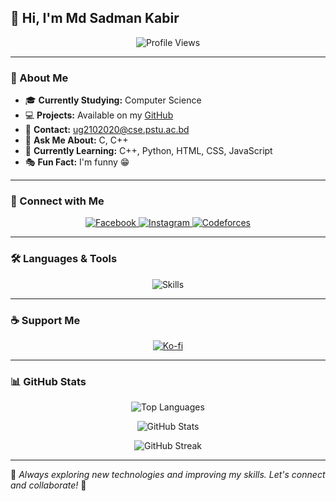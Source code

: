 ## 👋 Hi, I'm Md Sadman Kabir

<p align="center">
  <img src="https://komarev.com/ghpvc/?username=Sadman2084&style=flat-square&color=blue" alt="Profile Views"/>
</p>

---

### 🚀 About Me
- 🎓 **Currently Studying:** Computer Science
- 💻 **Projects:** Available on my [GitHub](https://github.com/Sadman2084)
- 📧 **Contact:** [ug2102020@cse.pstu.ac.bd](mailto:ug2102020@cse.pstu.ac.bd)
- 💬 **Ask Me About:** C, C++
- 🌱 **Currently Learning:** C++, Python, HTML, CSS, JavaScript
- 🎭 **Fun Fact:** I'm funny 😁

---

### 📡 Connect with Me
<p align="center">
  <a href="https://fb.com/sadman kbair" target="_blank">
    <img src="https://img.shields.io/badge/Facebook-%231877F2.svg?style=for-the-badge&logo=facebook&logoColor=white" alt="Facebook" />
  </a>
  <a href="https://instagram.com/sadman2084" target="_blank">
    <img src="https://img.shields.io/badge/Instagram-%23E4405F.svg?style=for-the-badge&logo=instagram&logoColor=white" alt="Instagram" />
  </a>
  <a href="https://codeforces.com/profile/sadmankabir897" target="_blank">
    <img src="https://img.shields.io/badge/Codeforces-%230036A7.svg?style=for-the-badge&logo=codeforces&logoColor=white" alt="Codeforces" />
  </a>
</p>

---

### 🛠️ Languages & Tools
<p align="center">
  <img src="https://skillicons.dev/icons?i=arduino,c,cpp,html,css,js,python,java,linux" alt="Skills" />
</p>

---

### ☕ Support Me
<p align="center">
  <a href="https://ko-fi.com/sadman2084" target="_blank">
    <img src="https://img.shields.io/badge/Ko--fi-Support%20Me-red?style=for-the-badge&logo=kofi&logoColor=white" alt="Ko-fi" />
  </a>
</p>

---

### 📊 GitHub Stats
<p align="center">
  <img src="https://github-readme-stats.vercel.app/api/top-langs?username=sadman2084&show_icons=true&theme=radical&layout=compact" alt="Top Languages" />
</p>

<p align="center">
  <img src="https://github-readme-stats.vercel.app/api?username=sadman2084&show_icons=true&theme=tokyonight" alt="GitHub Stats" />
</p>

<p align="center">
  <img src="https://github-readme-streak-stats.herokuapp.com/?user=sadman2084&theme=highcontrast" alt="GitHub Streak" />
</p>

---

🎯 *Always exploring new technologies and improving my skills. Let's connect and collaborate!* 🚀

